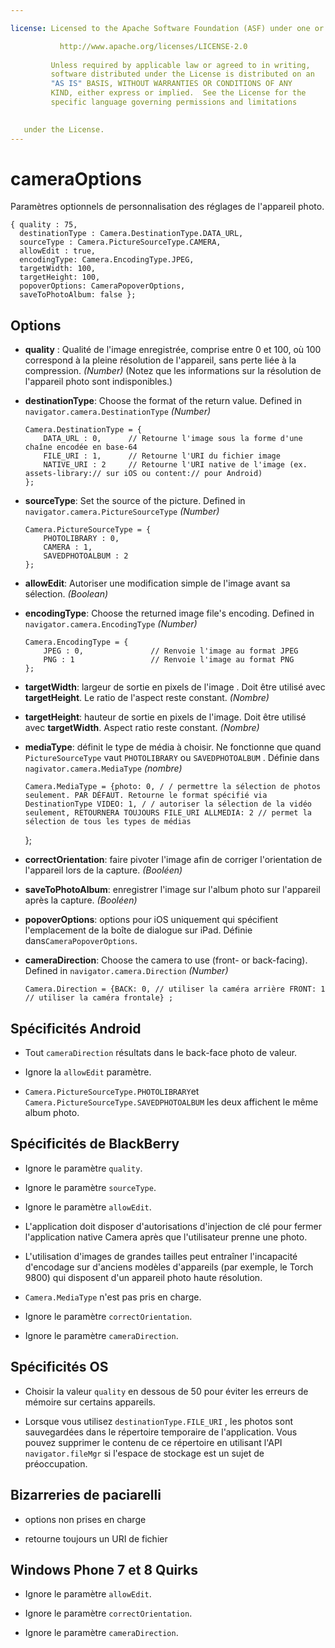```yaml
---

license: Licensed to the Apache Software Foundation (ASF) under one or more contributor license agreements. See the NOTICE file distributed with this work for additional information regarding copyright ownership. The ASF licenses this file to you under the Apache License, Version 2.0 (the "License"); you may not use this file except in compliance with the License. You may obtain a copy of the License at

           http://www.apache.org/licenses/LICENSE-2.0
    
         Unless required by applicable law or agreed to in writing,
         software distributed under the License is distributed on an
         "AS IS" BASIS, WITHOUT WARRANTIES OR CONDITIONS OF ANY
         KIND, either express or implied.  See the License for the
         specific language governing permissions and limitations
    

   under the License.
---
```


# cameraOptions

Paramètres optionnels de personnalisation des réglages de l'appareil photo.

    { quality : 75,
      destinationType : Camera.DestinationType.DATA_URL,
      sourceType : Camera.PictureSourceType.CAMERA,
      allowEdit : true,
      encodingType: Camera.EncodingType.JPEG,
      targetWidth: 100,
      targetHeight: 100,
      popoverOptions: CameraPopoverOptions,
      saveToPhotoAlbum: false };
    

## Options

*   **quality** : Qualité de l'image enregistrée, comprise entre 0 et 100, où 100 correspond à la pleine résolution de l'appareil, sans perte liée à la compression. *(Number)* (Notez que les informations sur la résolution de l'appareil photo sont indisponibles.)

*   **destinationType**: Choose the format of the return value. Defined in `navigator.camera.DestinationType` *(Number)*
    
        Camera.DestinationType = {
            DATA_URL : 0,      // Retourne l'image sous la forme d'une chaîne encodée en base-64
            FILE_URI : 1,      // Retourne l'URI du fichier image
            NATIVE_URI : 2     // Retourne l'URI native de l'image (ex. assets-library:// sur iOS ou content:// pour Android)
        };
        

*   **sourceType**: Set the source of the picture. Defined in `navigator.camera.PictureSourceType` *(Number)*
    
        Camera.PictureSourceType = {
            PHOTOLIBRARY : 0,
            CAMERA : 1,
            SAVEDPHOTOALBUM : 2
        };
        

*   **allowEdit**: Autoriser une modification simple de l'image avant sa sélection. *(Boolean)*

*   **encodingType**: Choose the returned image file's encoding. Defined in `navigator.camera.EncodingType` *(Number)*
    
        Camera.EncodingType = {
            JPEG : 0,               // Renvoie l'image au format JPEG
            PNG : 1                 // Renvoie l'image au format PNG
        };
        

*   **targetWidth**: largeur de sortie en pixels de l'image . Doit être utilisé avec **targetHeight**. Le ratio de l'aspect reste constant. *(Nombre)*

*   **targetHeight**: hauteur de sortie en pixels de l'image. Doit être utilisé avec **targetWidth**. Aspect ratio reste constant. *(Nombre)*

*   **mediaType**: définit le type de média à choisir. Ne fonctionne que quand `PictureSourceType` vaut `PHOTOLIBRARY` ou `SAVEDPHOTOALBUM` . Définie dans `nagivator.camera.MediaType` *(nombre)* 
    
        Camera.MediaType = {photo: 0, / / permettre la sélection de photos seulement. PAR DÉFAUT. Retourne le format spécifié via DestinationType VIDEO: 1, / / autoriser la sélection de la vidéo seulement, RETOURNERA TOUJOURS FILE_URI ALLMEDIA: 2 // permet la sélection de tous les types de médias
        
    
    };

*   **correctOrientation**: faire pivoter l'image afin de corriger l'orientation de l'appareil lors de la capture. *(Booléen)*

*   **saveToPhotoAlbum**: enregistrer l'image sur l'album photo sur l'appareil après la capture. *(Booléen)*

*   **popoverOptions**: options pour iOS uniquement qui spécifient l'emplacement de la boîte de dialogue sur iPad. Définie dans`CameraPopoverOptions`.

*   **cameraDirection**: Choose the camera to use (front- or back-facing). Defined in `navigator.camera.Direction` *(Number)*
    
        Camera.Direction = {BACK: 0, // utiliser la caméra arrière FRONT: 1 // utiliser la caméra frontale} ;
        

## Spécificités Android

*   Tout `cameraDirection` résultats dans le back-face photo de valeur.

*   Ignore la `allowEdit` paramètre.

*   `Camera.PictureSourceType.PHOTOLIBRARY`et `Camera.PictureSourceType.SAVEDPHOTOALBUM` les deux affichent le même album photo.

## Spécificités de BlackBerry

*   Ignore le paramètre `quality`.

*   Ignore le paramètre `sourceType`.

*   Ignore le paramètre `allowEdit`.

*   L'application doit disposer d'autorisations d'injection de clé pour fermer l'application native Camera après que l'utilisateur prenne une photo.

*   L'utilisation d'images de grandes tailles peut entraîner l'incapacité d'encodage sur d'anciens modèles d'appareils (par exemple, le Torch 9800) qui disposent d'un appareil photo haute résolution.

*   `Camera.MediaType` n'est pas pris en charge.

*   Ignore le paramètre `correctOrientation`.

*   Ignore le paramètre `cameraDirection`.

## Spécificités OS

*   Choisir la valeur `quality` en dessous de 50 pour éviter les erreurs de mémoire sur certains appareils.

*   Lorsque vous utilisez `destinationType.FILE_URI` , les photos sont sauvegardées dans le répertoire temporaire de l'application. Vous pouvez supprimer le contenu de ce répertoire en utilisant l'API `navigator.fileMgr` si l'espace de stockage est un sujet de préoccupation.

## Bizarreries de paciarelli

*   options non prises en charge

*   retourne toujours un URI de fichier

## Windows Phone 7 et 8 Quirks

*   Ignore le paramètre `allowEdit`.

*   Ignore le paramètre `correctOrientation`.

*   Ignore le paramètre `cameraDirection`.
